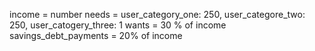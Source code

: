 income = number
needs = user_category_one: 250, user_categore_two: 250, user_catogery_three: 1
wants = 30 % of income
savings_debt_payments = 20% of income